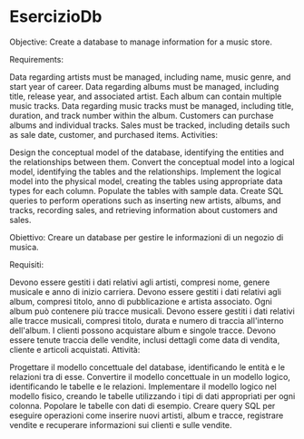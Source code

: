 # EsercizioDb
Objective: Create a database to manage information for a music store.

Requirements:

Data regarding artists must be managed, including name, music genre, and start year of career.
Data regarding albums must be managed, including title, release year, and associated artist.
Each album can contain multiple music tracks.
Data regarding music tracks must be managed, including title, duration, and track number within the album.
Customers can purchase albums and individual tracks.
Sales must be tracked, including details such as sale date, customer, and purchased items.
Activities:

Design the conceptual model of the database, identifying the entities and the relationships between them.
Convert the conceptual model into a logical model, identifying the tables and the relationships.
Implement the logical model into the physical model, creating the tables using appropriate data types for each column.
Populate the tables with sample data.
Create SQL queries to perform operations such as inserting new artists, albums, and tracks, recording sales, and retrieving information about customers and sales.


Obiettivo: Creare un database per gestire le informazioni di un negozio di musica.

Requisiti:

Devono essere gestiti i dati relativi agli artisti, compresi nome, genere musicale e anno di inizio carriera.
Devono essere gestiti i dati relativi agli album, compresi titolo, anno di pubblicazione e artista associato.
Ogni album può contenere più tracce musicali.
Devono essere gestiti i dati relativi alle tracce musicali, compresi titolo, durata e numero di traccia all'interno dell'album.
I clienti possono acquistare album e singole tracce.
Devono essere tenute traccia delle vendite, inclusi dettagli come data di vendita, cliente e articoli acquistati.
Attività:

Progettare il modello concettuale del database, identificando le entità e le relazioni tra di esse.
Convertire il modello concettuale in un modello logico, identificando le tabelle e le relazioni.
Implementare il modello logico nel modello fisico, creando le tabelle utilizzando i tipi di dati appropriati per ogni colonna.
Popolare le tabelle con dati di esempio.
Creare query SQL per eseguire operazioni come inserire nuovi artisti, album e tracce, registrare vendite e recuperare informazioni sui clienti e sulle vendite.
